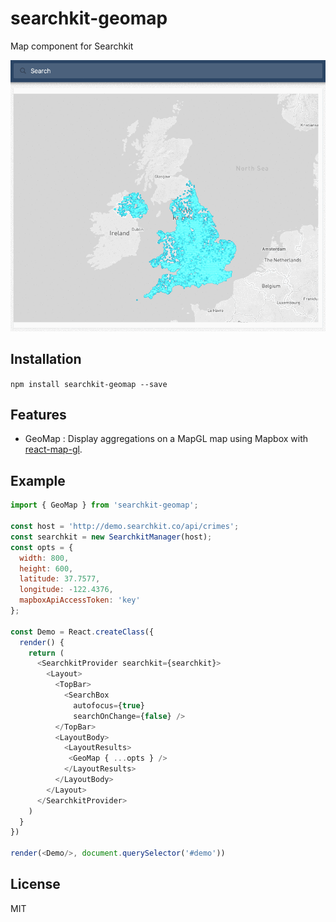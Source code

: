 # searchkit-geomap

Map component for Searchkit

![searchkit-geomap](https://github.com/gaving/searchkit-geomap/raw/master/site/1.gif)

## Installation

`npm install searchkit-geomap --save`

## Features

- GeoMap : Display aggregations on a MapGL map using Mapbox with [react-map-gl](https://github.com/uber/react-map-gl).

## Example

```javascript
import { GeoMap } from 'searchkit-geomap';

const host = 'http://demo.searchkit.co/api/crimes';
const searchkit = new SearchkitManager(host);
const opts = {
  width: 800,
  height: 600,
  latitude: 37.7577,
  longitude: -122.4376,
  mapboxApiAccessToken: 'key'
};

const Demo = React.createClass({
  render() {
    return (
      <SearchkitProvider searchkit={searchkit}>
        <Layout>
          <TopBar>
            <SearchBox
              autofocus={true}
              searchOnChange={false} />
          </TopBar>
          <LayoutBody>
            <LayoutResults>
             <GeoMap { ...opts } /> 
            </LayoutResults>
          </LayoutBody>
        </Layout>
      </SearchkitProvider>
    )
  }
})

render(<Demo/>, document.querySelector('#demo'))
```

## License

MIT
